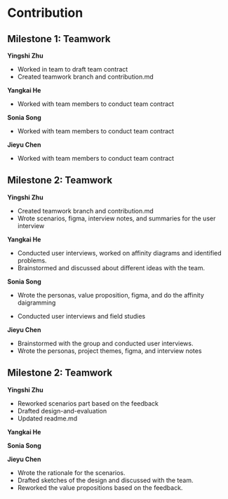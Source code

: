 # Contribution

## Milestone 1: Teamwork

**Yingshi Zhu**

- Worked in team to draft team contract
- Created teamwork branch and contribution.md

**Yangkai He**

- Worked with team members to conduct team contract

**Sonia Song**

- Worked with team members to conduct team contract

**Jieyu Chen**

- Worked with team members to conduct team contract



## Milestone 2: Teamwork

**Yingshi Zhu**

- Created teamwork branch and contribution.md
- Wrote scenarios, figma, interview notes, and summaries for the user interview

**Yangkai He**

- Conducted user interviews, worked on affinity diagrams and identified problems.
- Brainstormed and discussed about different ideas with the team.

**Sonia Song**

- Wrote the personas, value proposition, figma, and do the affinity daigramming

- Conducted user interviews and field studies
  

**Jieyu Chen**

- Brainstormed with the group and conducted user interviews.
- Wrote the personas, project themes, figma, and interview notes

## Milestone 2: Teamwork

**Yingshi Zhu**
- Reworked scenarios part based on the feedback
- Drafted design-and-evaluation
- Updated readme.md

**Yangkai He**

**Sonia Song**

**Jieyu Chen**

- Wrote the rationale for the scenarios. 
- Drafted sketches of the design and discussed with the team.
- Reworked the value propositions based on the feedback.